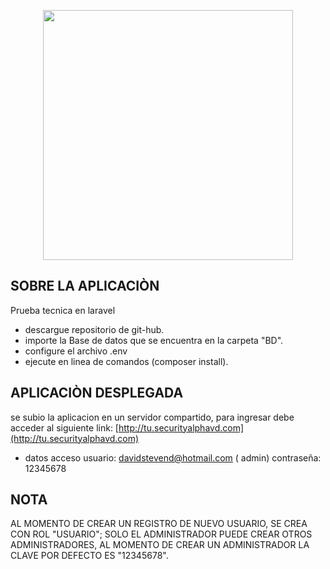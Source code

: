 <p align="center"><a href="https://www.torrens.edu.au/" target="_blank"><img src="https://www.torrens.edu.au/-/media/project/laureate/shared/core/torrens-university-australia-logo.svg?h=37&iar=0&w=128&rev=804114c2fc484271aa100aa5f7b68c77&hash=A51758636EE9B58C27D2EE9B7C484B28" width="400"></a></p>



## SOBRE LA APLICACIÒN

Prueba tecnica en laravel 


- descargue repositorio de git-hub.
- importe la Base de datos que se encuentra en la carpeta "BD".
- configure el archivo .env
- ejecute en linea de comandos (composer install).

## APLICACIÒN DESPLEGADA
se subio la aplicacion en un servidor compartido, para ingresar debe acceder al siguiente link:
[http://tu.securityalphavd.com](http://tu.securityalphavd.com)


- datos acceso
usuario: davidstevend@hotmail.com ( admin)
contraseña: 12345678



## NOTA

AL MOMENTO DE CREAR UN REGISTRO DE NUEVO USUARIO, SE CREA CON ROL "USUARIO"; SOLO EL ADMINISTRADOR PUEDE CREAR OTROS ADMINISTRADORES, AL MOMENTO DE CREAR UN ADMINISTRADOR LA CLAVE POR DEFECTO ES "12345678".


